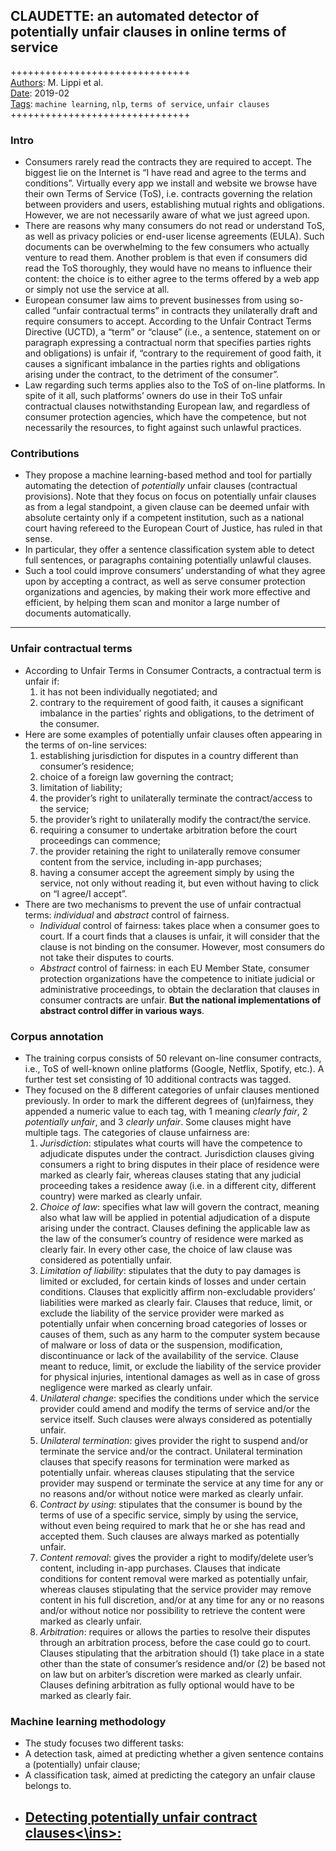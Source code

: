 ## CLAUDETTE: an automated detector of potentially unfair clauses in online terms of service


+++++++++++++++++++++++++++++++  
<ins>Authors</ins>: M. Lippi et al.  
<ins>Date</ins>: 2019-02  
<ins>Tags</ins>: `machine learning`, `nlp`, `terms of service`, `unfair clauses`  
+++++++++++++++++++++++++++++++  


### Intro

- Consumers rarely read the contracts they are required to accept. The biggest lie on the Internet is “I have read and agree to the terms and conditions”. Virtually every app we install and website we browse have their own Terms of Service (ToS), i.e. contracts governing the relation between providers and users, establishing mutual rights and obligations. However, we are not necessarily aware of what we just agreed upon.
- There are reasons why many consumers do not read or understand ToS, as well as privacy policies or end-user license agreements (EULA). Such documents can be overwhelming to the few consumers who actually venture to read them. Another problem is that even if consumers did read the ToS thoroughly, they would have no means to influence their content: the choice is to either agree to the terms offered by a web app or simply not use the service at all.
- European consumer law aims to prevent businesses from using so-called “unfair contractual terms” in contracts they unilaterally draft and require consumers to accept. According to the Unfair Contract Terms Directive (UCTD), a “term” or “clause” (i.e., a sentence, statement on or paragraph expressing a contractual norm that specifies parties rights and obligations) is unfair if, “contrary to the requirement of good faith, it causes a significant imbalance in the parties rights and obligations arising under the contract, to the detriment of the consumer”.
- Law regarding such terms applies also to the ToS of on-line platforms. In spite of it all, such platforms’ owners do use in their ToS unfair contractual clauses notwithstanding European law, and regardless of consumer protection agencies, which have the competence, but not necessarily the resources, to fight against such unlawful practices.


### Contributions

- They propose a machine learning-based method and tool for partially automating the detection of *potentially* unfair clauses (contractual provisions). Note that they focus on focus on potentially unfair clauses as from a legal standpoint, a given clause can be deemed unfair with absolute certainty only if a competent institution, such as a national court having refereed to the European Court of Justice, has ruled in that sense.
- In particular, they offer a sentence classification system able to detect full sentences, or paragraphs containing potentially unlawful clauses.
- Such a tool could improve consumers’ understanding of what they agree upon by accepting a contract, as well as serve consumer protection organizations and agencies, by making their work more effective and efficient, by helping them scan and monitor a large number of documents automatically.


***

### Unfair contractual terms

- According to Unfair Terms in Consumer Contracts, a contractual term is unfair if:
  1. it has not been individually negotiated; and
  2. contrary to the requirement of good faith, it causes a significant imbalance in the parties’ rights and obligations, to the detriment of the consumer.
- Here are some examples of potentially unfair clauses often appearing in the terms of on-line services: 
  1. establishing jurisdiction for disputes in a country different than consumer’s residence; 
  2. choice of a foreign law governing the contract; 
  3. limitation of liability; 
  4. the provider’s right to unilaterally terminate the contract/access to the service; 
  5. the provider’s right to unilaterally modify the contract/the service. 
  6. requiring a consumer to undertake arbitration before the court proceedings can commence; 
  7. the provider retaining the right to unilaterally remove consumer content from the service, including in-app purchases; 
  8. having a consumer accept the agreement simply by using the service, not only without reading it, but even without having to click on “I agree/I accept”.
- There are two mechanisms to prevent the use of unfair contractual terms: *individual* and *abstract* control of fairness.
  - *Individual* control of fairness: takes place when a consumer goes to court. If a court finds that a clauses is unfair, it will consider that the clause is not binding on the consumer. However, most consumers do not take their disputes to courts.
  - *Abstract* control of fairness: in each EU Member State, consumer protection organizations have the competence to initiate judicial or administrative proceedings, to obtain the declaration that clauses in consumer contracts are unfair. **But the national implementations of abstract control differ in various ways**.


### Corpus annotation

- The training corpus consists of 50 relevant on-line consumer contracts, i.e., ToS of well-known online platforms (Google, Netflix, Spotify, etc.). A further test set consisting of 10 additional contracts was tagged.
- They focused on the 8 different categories of unfair clauses mentioned previously. In order to mark the different degrees of (un)fairness, they appended a numeric value to each tag, with 1 meaning *clearly fair*, 2 *potentially unfair*, and 3 *clearly unfair*. Some clauses might have multiple tags. The categories of clause unfairness are:
  1. *Jurisdiction*: stipulates what courts will have the competence to adjudicate disputes under the contract. Jurisdiction clauses giving consumers a right to bring disputes in their place of residence were marked as clearly fair, whereas clauses stating that any judicial proceeding takes a residence away (i.e. in a different city, different country) were marked as clearly unfair.
  2. *Choice of law*: specifies what law will govern the contract, meaning also what law will be applied in potential adjudication of a dispute arising under the contract. Clauses defining the applicable law as the law of the consumer’s country of residence were marked as clearly fair. In every other case, the choice of law clause was considered as potentially unfair.
  3. *Limitation of liability*: stipulates that the duty to pay damages is limited or excluded, for certain kinds of losses and under certain conditions. Clauses that explicitly affirm non-excludable providers’ liabilities were marked as clearly fair. Clauses that reduce, limit, or exclude the liability of the service provider were marked as potentially unfair when concerning broad categories of losses or causes of them, such as any harm to the computer system because of malware or loss of data or the suspension, modification, discontinuance or lack of the availability of the service. Clause meant to reduce, limit, or exclude the liability of the service provider for physical injuries, intentional damages as well as in case of gross negligence were marked as clearly unfair.
  4. *Unilateral change*: specifies the conditions under which the service provider could amend and modify the terms of service and/or the service itself. Such clauses were always considered as potentially unfair.
  5. *Unilateral termination*: gives provider the right to suspend and/or terminate the service and/or the contract. Unilateral termination clauses that specify reasons for termination were marked as potentially unfair. whereas clauses stipulating that the service provider may suspend or terminate the service at any time for any or no reasons and/or without notice were marked as clearly unfair.
  6. *Contract by using*: stipulates that the consumer is bound by the terms of use of a specific service, simply by using the service, without even being required to mark that he or she has read and accepted them. Such clauses are always marked as potentially unfair.
  7. *Content removal*: gives the provider a right to modify/delete user’s content, including in-app purchases. Clauses that indicate conditions for content removal were marked as potentially unfair, whereas clauses stipulating that the service provider may remove content in his full discretion, and/or at any time for any or no reasons and/or without notice nor possibility to retrieve the content were marked as clearly unfair.
  8. *Arbitration*: requires or allows the parties to resolve their disputes through an arbitration process, before the case could go to court. Clauses stipulating that the arbitration should (1) take place in a state other than the state of consumer’s residence and/or (2) be based not on law but on arbiter’s discretion were marked as clearly unfair. Clauses defining arbitration as fully optional would have to be marked as clearly fair.
  
### Machine learning methodology

-  The study focuses two different tasks: 
  - A detection task, aimed at predicting whether a given sentence contains a (potentially) unfair clause;
  - A classification task, aimed at predicting the category an unfair clause belongs to.
- <ins>**Detecting potentially unfair contract clauses**<\ins>:
  - 


